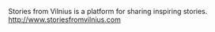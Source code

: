 Stories from Vilnius is a platform for sharing inspiring stories.<br>http://www.storiesfromvilnius.com

